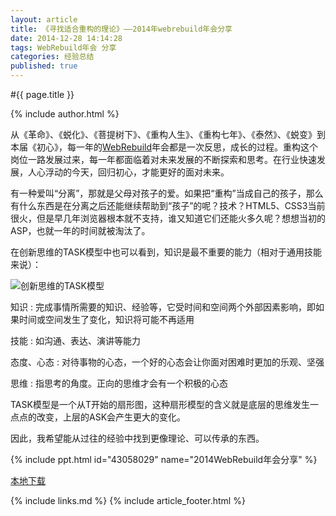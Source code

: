 ```yaml
---
layout: article
title: 《寻找适合重构的理论》——2014年webrebuild年会分享
date: 2014-12-28 14:14:28
tags: WebRebuild年会 分享
categories: 经验总结
published: true
---
```


#{{ page.title }}

{% include author.html %}

从《革命》、《蜕化》、《菩提树下》、《重构人生》、《重构七年》、《泰然》、《蜕变》到本届《初心》，每一年的[WebRebuild](http://webrebuild.org/about.html)年会都是一次反思，成长的过程。重构这个岗位一路发展过来，每一年都面临着对未来发展的不断探索和思考。在行业快速发展，人心浮动的今天，回归初心，才能更好的面对未来。

有一种爱叫“分离”，那就是父母对孩子的爱。如果把“重构”当成自己的孩子，那么有什么东西是在分离之后还能继续帮助到“孩子”的呢？技术？HTML5、CSS3当前很火，但是早几年浏览器根本就不支持，谁又知道它们还能火多久呢？想想当初的ASP，也就一年的时间就被淘汰了。

在创新思维的TASK模型中也可以看到，知识是最不重要的能力（相对于通用技能来说）：

![创新思维的TASK模型](http://i.minus.com/i7Ikz2pTB5u3g.png)

知识
: 完成事情所需要的知识、经验等，它受时间和空间两个外部因素影响，即如果时间或空间发生了变化，知识将可能不再适用

技能
: 如沟通、表达、演讲等能力

态度、心态
: 对待事物的心态，一个好的心态会让你面对困难时更加的乐观、坚强

思维
: 指思考的角度。正向的思维才会有一个积极的心态

TASK模型是一个从T开始的扇形图，这种扇形模型的含义就是底层的思维发生一点点的改变，上层的ASK会产生更大的变化。

因此，我希望能从过往的经验中找到更像理论、可以传承的东西。

{% include ppt.html id="43058029" name="2014WebRebuild年会分享" %}

[本地下载](/file/2014年会分享.pdf)

{% include links.md %}
{% include article_footer.html %}
